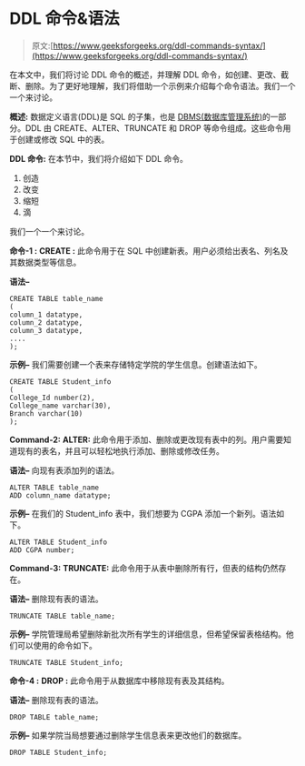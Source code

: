 # DDL 命令&语法

> 原文:[https://www.geeksforgeeks.org/ddl-commands-syntax/](https://www.geeksforgeeks.org/ddl-commands-syntax/)

在本文中，我们将讨论 DDL 命令的概述，并理解 DDL 命令，如创建、更改、截断、删除。为了更好地理解，我们将借助一个示例来介绍每个命令语法。我们一个一个来讨论。

**概述:**
数据定义语言(DDL)是 SQL 的子集，也是 [DBMS(数据库管理系统)](https://www.geeksforgeeks.org/dbms/)的一部分。DDL 由 CREATE、ALTER、TRUNCATE 和 DROP 等命令组成。这些命令用于创建或修改 SQL 中的表。

**DDL 命令:**
在本节中，我们将介绍如下 DDL 命令。

1.  创造
2.  改变
3.  缩短
4.  滴

我们一个一个来讨论。

**命令-1 :**
**CREATE :**
此命令用于在 SQL 中创建新表。用户必须给出表名、列名及其数据类型等信息。

**语法–**

```
CREATE TABLE table_name
(
column_1 datatype,
column_2 datatype,
column_3 datatype,
....
);
```

**示例–**
我们需要创建一个表来存储特定学院的学生信息。创建语法如下。

```
CREATE TABLE Student_info
(
College_Id number(2),
College_name varchar(30),
Branch varchar(10)
);
```

**Command-2:**
**ALTER:**
此命令用于添加、删除或更改现有表中的列。用户需要知道现有的表名，并且可以轻松地执行添加、删除或修改任务。

**语法–**
向现有表添加列的语法。

```
ALTER TABLE table_name
ADD column_name datatype;
```

**示例–**
在我们的 Student_info 表中，我们想要为 CGPA 添加一个新列。语法如下。

```
ALTER TABLE Student_info
ADD CGPA number;
```

**Command-3:**
**TRUNCATE:**
此命令用于从表中删除所有行，但表的结构仍然存在。

**语法–**
删除现有表的语法。

```
TRUNCATE TABLE table_name;
```

**示例–**
学院管理局希望删除新批次所有学生的详细信息，但希望保留表格结构。他们可以使用的命令如下。

```
TRUNCATE TABLE Student_info;
```

**命令-4 :**
**DROP :**
此命令用于从数据库中移除现有表及其结构。

**语法–**
删除现有表的语法。

```
DROP TABLE table_name;
```

**示例–**
如果学院当局想要通过删除学生信息表来更改他们的数据库。

```
DROP TABLE Student_info;
```